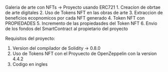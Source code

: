 Galeria de arte con NFTs -> Proyecto usando ERC721
    1. Creacion de obrtae de arte digitales
    2. Uso de Tokens NFT en las obras de arte
    3. Extraccion de beneficios ecopnomicos por cada NFT generado
    4. Token NFT con PROPIEDADES
    5. Incremento de las propiedasdes del Token NFT
    6. Envio de los fondos del SmartContract al propietario del proyecto

Requisitos del proyecto:
1. Version del compilador de Solidity -> 0.8.0
2. Uso de Tokens NFT con el Proyuecto de OpenZeppelin con la version 4.4.2
3. Codigo en ingles
